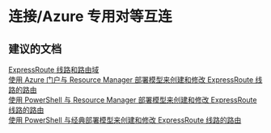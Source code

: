 <properties
    pageTitle="connectivity/azure private peering"
    description="连接/Azure 专用对等互连"
    service="microsoft.network"
    resource="expressroutecircuits"
    authors="aashu"
    displayOrder=""
    selfHelpType="generic"
    supportTopicIds="32539949"
    resourceTags=""
    productPesIds="15480"
    cloudEnvironments="public"
/>


# 连接/Azure 专用对等互连


## **建议的文档**
[ExpressRoute 线路和路由域](https://azure.microsoft.com/documentation/articles/expressroute-circuit-peerings/)<br>
[使用 Azure 门户与 Resource Manager 部署模型来创建和修改 ExpressRoute 线路的路由](https://azure.microsoft.com/documentation/articles/expressroute-howto-routing-portal-resource-manager/)<br>
[使用 PowerShell 与 Resource Manager 部署模型来创建和修改 ExpressRoute 线路的路由](https://azure.microsoft.com/documentation/articles/expressroute-howto-routing-arm/)<br>
[使用 PowerShell 与经典部署模型来创建和修改 ExpressRoute 线路的路由](https://azure.microsoft.com/documentation/articles/expressroute-howto-routing-classic/)



<!--HONumber=Jul16_HO4-->


